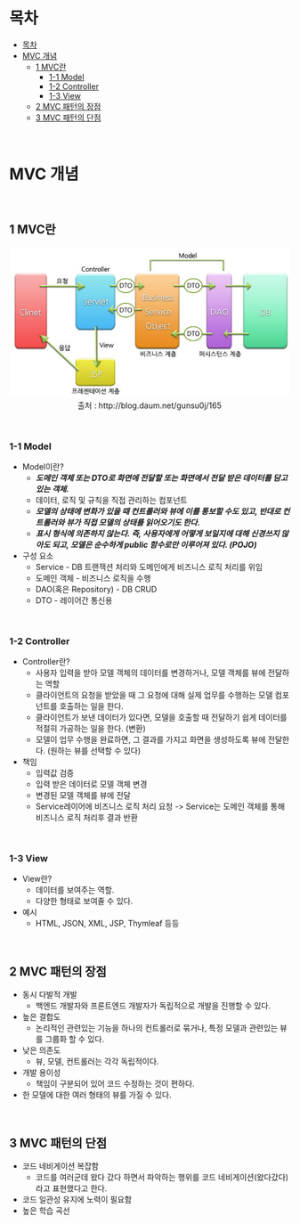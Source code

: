 # 목차

- [목차](#목차)
- [MVC 개념](#mvc-개념)
  - [1 MVC란](#1-mvc란)
    - [1-1 Model](#1-1-model)
    - [1-2 Controller](#1-2-controller)
    - [1-3 View](#1-3-view)
  - [2 MVC 패턴의 장점](#2-mvc-패턴의-장점)
  - [3 MVC 패턴의 단점](#3-mvc-패턴의-단점)

<br>

# MVC 개념

<br>

## 1 MVC란

<p align="center"><img src="./image/13705949504C57EB0E.jpeg" width="600"><br>출처 : http://blog.daum.net/gunsu0j/165</p>

<br>

### 1-1 Model

* Model이란?	
  * ***도메인 객체 또는 DTO로 화면에 전달할 또는 화면에서 전달 받은 데이터를 담고 있는 객체.***
  * 데이터, 로직 및 규칙을 직접 관리하는 컴포넌트
  * ***모델의 상태에 변화가 있을 때 컨트롤러와 뷰에 이를 통보할 수도 있고, 반대로 컨트롤러와 뷰가 직접 모델의 상태를 읽어오기도 한다.***
  * ***표시 형식에 의존하지 않는다. 즉, 사용자에게 어떻게 보일지에 대해 신경쓰지 않아도 되고, 모델은 순수하게 public 함수로만 이루어져 있다. (POJO)***
* 구성 요소
  * Service - DB 트랜잭션 처리와 도메인에게 비즈니스 로직 처리를 위임
  * 도메인 객체 - 비즈니스 로직을 수행
  * DAO(혹은 Repository) - DB CRUD
  * DTO - 레이어간 통신용

<br>

### 1-2 Controller

* Controller란?
  * 사용자 입력을 받아 모델 객체의 데이터를 변경하거나, 모델 객체를 뷰에 전달하는 역할
  * 클라이언트의 요청을 받았을 때 그 요청에 대해 실제 업무를 수행하는 모델 컴포넌트를 호출하는 일을 한다.
  * 클라이언트가 보낸 데이터가 있다면, 모델을 호출할 때 전달하기 쉽게 데이터를 적절히 가공하는 일을 한다. (변환)
  * 모델이 업무 수행을 완료하면, 그 결과를 가지고 화면을 생성하도록 뷰에 전달한다. (원하는 뷰를 선택할 수 있다)
* 책임
  * 입력값 검증
  * 입력 받은 데이터로 모델 객체 변경
  * 변경된 모델 객체를 뷰에 전달
  * Service레이어에 비즈니스 로직 처리 요청 -> Service는 도메인 객체를 통해 비즈니스 로직 처리후 결과 반환

<br>

### 1-3 View

* View란?
  * 데이터를 보여주는 역할.
  * 다양한 형태로 보여줄 수 있다.
* 예시
  * HTML, JSON, XML, JSP, Thymleaf 등등

<br>

## 2 MVC 패턴의 장점

* 동시 다발적 개발 
  * 백엔드 개발자와 프론트엔드 개발자가 독립적으로 개발을 진행할 수 있다.
* 높은 결합도
  * 논리적인 관련있는 기능을 하나의 컨트롤러로 묶거나, 특정 모델과 관련있는 뷰를 그룹화 할 수 있다.
* 낮은 의존도
  * 뷰, 모델, 컨트롤러는 각각 독립적이다.
* 개발 용이성
  * 책임이 구분되어 있어 코드 수정하는 것이 편하다.
* 한 모델에 대한 여러 형태의 뷰를 가질 수 있다.

<br>

## 3 MVC 패턴의 단점

* 코드 네비게이션 복잡함
  * 코드를 여러군데 왔다 갔다 하면서 파악하는 행위를 코드 네비게이션(왔다갔다)라고 표현했다고 한다.
* 코드 일관성 유지에 노력이 필요함
* 높은 학습 곡선
